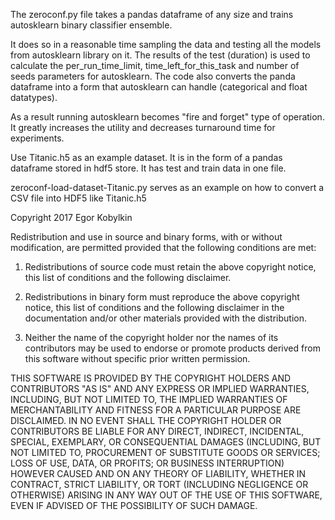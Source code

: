The zeroconf.py file takes a pandas dataframe of any size and trains autosklearn binary classifier ensemble. 

It does so in a reasonable time sampling the data and testing all the models from autosklearn library on it. The results of the test (duration) is used to calculate the per_run_time_limit, time_left_for_this_task and number of seeds parameters for autosklearn. The code also converts the panda dataframe into a form that autosklearn can handle (categorical and float datatypes).

As a result running autosklearn becomes "fire and forget" type of operation. It greatly increases the utility and decreases turnaround time for experiments.

Use Titanic.h5 as an example dataset. It is in the form of a pandas dataframe stored in hdf5 store. It has test and train data in one file.

zeroconf-load-dataset-Titanic.py serves as an example on how to convert a CSV file into HDF5 like Titanic.h5


Copyright 2017 Egor Kobylkin

Redistribution and use in source and binary forms, with or without modification, are permitted provided that the following conditions are met:

1. Redistributions of source code must retain the above copyright notice, this list of conditions and the following disclaimer.

2. Redistributions in binary form must reproduce the above copyright notice, this list of conditions and the following disclaimer in the documentation and/or other materials provided with the distribution.

3. Neither the name of the copyright holder nor the names of its contributors may be used to endorse or promote products derived from this software without specific prior written permission.

THIS SOFTWARE IS PROVIDED BY THE COPYRIGHT HOLDERS AND CONTRIBUTORS "AS IS" AND ANY EXPRESS OR IMPLIED WARRANTIES, INCLUDING, BUT NOT LIMITED TO, THE IMPLIED WARRANTIES OF MERCHANTABILITY AND FITNESS FOR A PARTICULAR PURPOSE ARE DISCLAIMED. IN NO EVENT SHALL THE COPYRIGHT HOLDER OR CONTRIBUTORS BE LIABLE FOR ANY DIRECT, INDIRECT, INCIDENTAL, SPECIAL, EXEMPLARY, OR CONSEQUENTIAL DAMAGES (INCLUDING, BUT NOT LIMITED TO, PROCUREMENT OF SUBSTITUTE GOODS OR SERVICES; LOSS OF USE, DATA, OR PROFITS; OR BUSINESS INTERRUPTION) HOWEVER CAUSED AND ON ANY THEORY OF LIABILITY, WHETHER IN CONTRACT, STRICT LIABILITY, OR TORT (INCLUDING NEGLIGENCE OR OTHERWISE) ARISING IN ANY WAY OUT OF THE USE OF THIS SOFTWARE, EVEN IF ADVISED OF THE POSSIBILITY OF SUCH DAMAGE.


